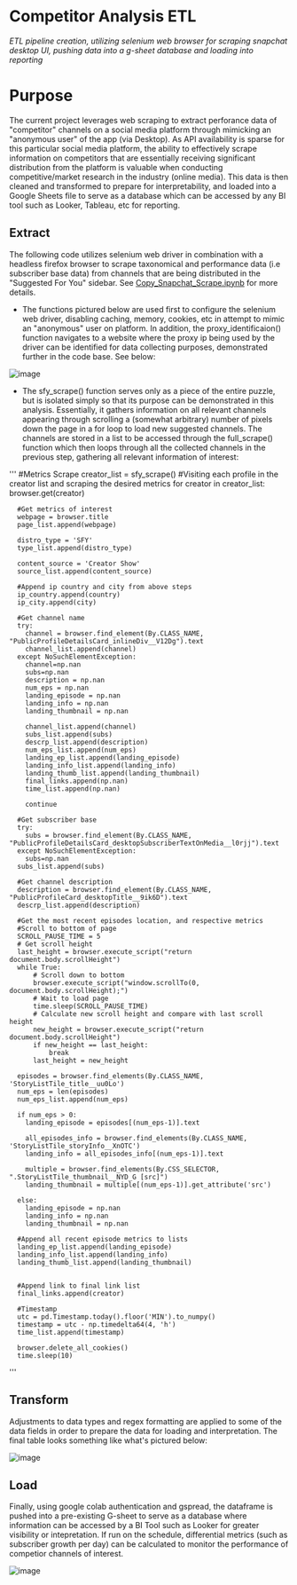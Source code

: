 # Competitor Analysis ETL
*ETL pipeline creation, utilizing selenium web browser for scraping snapchat desktop UI, pushing data into a g-sheet database and loading into reporting*

# Purpose 
The current project leverages web scraping to extract perforance data of "competitor" channels on a social media platform through mimicking an "anonymous user" of the app (via Desktop). As API availability is sparse for this particular social media platform, the ability to effectively scrape information on competitors that are essentially receiving significant distribution from the platform is valuable when conducting competitive/market research in the industry (online media). This data is then cleaned and transformed to prepare for interpretability, and loaded into a Google Sheets file to serve as a database which can be accessed by any BI tool such as Looker, Tableau, etc for reporting. 

## Extract 
The following code utilizes selenium web driver in combination with a headless firefox browser to scrape taxonomical and performance data (i.e subscriber base data) from channels that are being distributed in the "Suggested For You" sidebar. See [Copy_Snapchat_Scrape.ipynb](https://github.com/a-memme/competitor_analytics_scrape/blob/main/Copy_Snapchat_Scrape.ipynb) for more details.

- The functions pictured below are used first to configure the selenium web driver, disabling caching, memory, cookies, etc in attempt to mimic an "anonymous" user on platform. In addition, the proxy_identificaion() function navigates to a website where the proxy ip being used by the driver can be identified for data collecting purposes, demonstrated further in the code base. See below:

![image](https://github.com/a-memme/competitor_analytics_scrape/assets/79600550/a2728075-1a02-47f0-b93c-1217e845a30c)

- The sfy_scrape() function serves only as a piece of the entire puzzle, but is isolated simply so that its purpose can be demonstrated in this analysis. Essentially, it gathers information on all relevant channels appearing through scrolling a (somewhat arbitrary) number of pixels down  the page in a for loop  to load new suggested channels. The channels are stored in a list to be accessed through the full_scrape() function which then loops through all the collected channels in the previous step, gathering all relevant information of interest:

'''
    #Metrics Scrape
    creator_list = sfy_scrape()
    #Visiting each profile in the creator list and scraping the desired metrics
    for creator in creator_list:
      browser.get(creator)
  
      #Get metrics of interest
      webpage = browser.title
      page_list.append(webpage)
  
      distro_type = 'SFY'
      type_list.append(distro_type)
  
      content_source = 'Creator Show'
      source_list.append(content_source)
  
      #Append ip country and city from above steps
      ip_country.append(country)
      ip_city.append(city)
  
      #Get channel name
      try:
        channel = browser.find_element(By.CLASS_NAME, "PublicProfileDetailsCard_inlineDiv__V12Dg").text
        channel_list.append(channel)
      except NoSuchElementException:
        channel=np.nan
        subs=np.nan
        description = np.nan
        num_eps = np.nan
        landing_episode = np.nan
        landing_info = np.nan
        landing_thumbnail = np.nan
  
        channel_list.append(channel)
        subs_list.append(subs)
        descrp_list.append(description)
        num_eps_list.append(num_eps)
        landing_ep_list.append(landing_episode)
        landing_info_list.append(landing_info)
        landing_thumb_list.append(landing_thumbnail)
        final_links.append(np.nan)
        time_list.append(np.nan)
  
        continue
  
      #Get subscriber base
      try:
        subs = browser.find_element(By.CLASS_NAME, "PublicProfileDetailsCard_desktopSubscriberTextOnMedia__l0rjj").text
      except NoSuchElementException:
        subs=np.nan
      subs_list.append(subs)
  
      #Get channel description
      description = browser.find_element(By.CLASS_NAME, "PublicProfileCard_desktopTitle__9ik6D").text
      descrp_list.append(description)
  
      #Get the most recent episodes location, and respective metrics
      #Scroll to bottom of page
      SCROLL_PAUSE_TIME = 5
      # Get scroll height
      last_height = browser.execute_script("return document.body.scrollHeight")
      while True:
          # Scroll down to bottom
          browser.execute_script("window.scrollTo(0, document.body.scrollHeight);")
          # Wait to load page
          time.sleep(SCROLL_PAUSE_TIME)
          # Calculate new scroll height and compare with last scroll height
          new_height = browser.execute_script("return document.body.scrollHeight")
          if new_height == last_height:
              break
          last_height = new_height
  
      episodes = browser.find_elements(By.CLASS_NAME, 'StoryListTile_title__uu0Lo')
      num_eps = len(episodes)
      num_eps_list.append(num_eps)
  
      if num_eps > 0:
        landing_episode = episodes[(num_eps-1)].text
  
        all_episodes_info = browser.find_elements(By.CLASS_NAME, 'StoryListTile_storyInfo__XnOTC')
        landing_info = all_episodes_info[(num_eps-1)].text
  
        multiple = browser.find_elements(By.CSS_SELECTOR, ".StoryListTile_thumbnail__NYD_G [src]")
        landing_thumbnail = multiple[(num_eps-1)].get_attribute('src')
  
      else:
        landing_episode = np.nan
        landing_info = np.nan
        landing_thumbnail = np.nan
  
      #Append all recent episode metrics to lists
      landing_ep_list.append(landing_episode)
      landing_info_list.append(landing_info)
      landing_thumb_list.append(landing_thumbnail)
  
  
      #Append link to final link list
      final_links.append(creator)
  
      #Timestamp
      utc = pd.Timestamp.today().floor('MIN').to_numpy()
      timestamp = utc - np.timedelta64(4, 'h')
      time_list.append(timestamp)
  
      browser.delete_all_cookies()
      time.sleep(10)
'''

## Transform
Adjustments to data types and regex formatting are applied to some of the data fields in order to prepare the data for loading and interpretation. The final table looks something like what's pictured below:

![image](https://github.com/a-memme/competitor_analytics_scrape/assets/79600550/c6733abe-e2d5-482a-8531-5095327fc123)

## Load 
Finally, using google colab authentication and gspread, the dataframe is pushed into a pre-existing G-sheet to serve as a database where information can be accessed by a BI Tool such as Looker for greater visibility or intepretation. If run on the schedule, differential metrics (such as subscriber growth per day) can be calculated to monitor the performance of competior channels of interest.

![image](https://github.com/a-memme/competitor_analytics_scrape/assets/79600550/f3c24f05-8348-4d86-b013-5b7424052e34)

